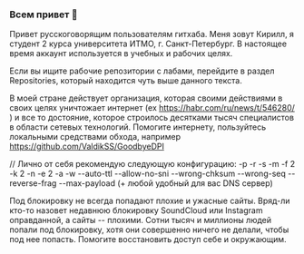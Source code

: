 ### Всем привет 👋

Привет русскоговорящим пользователям гитхаба. Меня зовут Кирилл, я студент 2 курса университета ИТМО, г. Санкт-Петербург.
В настоящее время аккаунт используется в учебных и рабочих целях.

Если вы ищите рабочие репозитории с лабами, перейдите в раздел Repositories, который находится чуть выше данного текста.

В моей стране действует организация, которая своими действиями в своих целях уничтожает интернет (ex https://habr.com/ru/news/t/546280/ )
и все то достояние, которое строилось десятками тысяч специалистов в области сетевых технологий. Помогите интернету, пользуйтесь локальными средствами обхода,
например https://github.com/ValdikSS/GoodbyeDPI

// Лично от себя рекомендую следующую конфигурацию: -p -r -s -m -f 2 -k 2 -n -e 2 -a -w --auto-ttl --allow-no-sni --wrong-chksum --wrong-seq --reverse-frag --max-payload
(+ любой удобный для вас DNS сервер)

Под блокировку не всегда попадают плохие и ужасные сайты. Вряд-ли кто-то назовет недавнюю блокировку SoundCloud или Instagram оправданной, а сайты -- плохими. Сотни тысяч
и миллионы людей попали под блокировку, хотя они совершенно ничего не делали, чтобы под нее попасть. Помогите восстановить доступ себе и окружающим.

<!--
**Zerumi/Zerumi** is a ✨ _special_ ✨ repository because its `README.md` (this file) appears on your GitHub profile.

Here are some ideas to get you started:

- 🔭 I’m currently working on ...
- 🌱 I’m currently learning ...
- 👯 I’m looking to collaborate on ...
- 🤔 I’m looking for help with ...
- 💬 Ask me about ...
- 📫 How to reach me: ...
- 😄 Pronouns: ...
- ⚡ Fun fact: ...
-->
